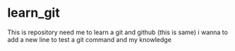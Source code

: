 # learn_git
This is repository need me to learn a git and github (this is same)
i wanna to add a new line to test a git command and my knowledge
